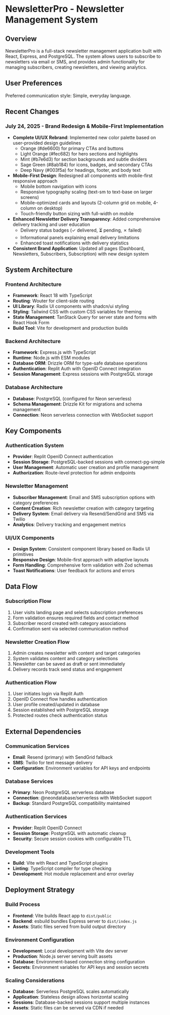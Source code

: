 # NewsletterPro - Newsletter Management System

## Overview

NewsletterPro is a full-stack newsletter management application built with React, Express, and PostgreSQL. The system allows users to subscribe to newsletters via email or SMS, and provides admin functionality for managing subscribers, creating newsletters, and viewing analytics.

## User Preferences

Preferred communication style: Simple, everyday language.

## Recent Changes

### July 24, 2025 - Brand Redesign & Mobile-First Implementation
- **Complete UI/UX Rebrand**: Implemented new color palette based on user-provided design guidelines
  - Orange (#de6600) for primary CTAs and buttons
  - Light Orange (#fec682) for hero sections and highlights  
  - Mint (#b7e6d3) for section backgrounds and subtle dividers
  - Sage Green (#8ab184) for icons, badges, and secondary CTAs
  - Deep Navy (#003f5a) for headings, footer, and body text
- **Mobile-First Design**: Redesigned all components with mobile-first responsive approach
  - Mobile bottom navigation with icons
  - Responsive typography scaling (text-sm to text-base on larger screens)
  - Mobile-optimized cards and layouts (2-column grid on mobile, 4-column on desktop)
  - Touch-friendly button sizing with full-width on mobile
- **Enhanced Newsletter Delivery Transparency**: Added comprehensive delivery tracking and user education
  - Delivery status badges (✓ delivered, ⏳ pending, ✗ failed)
  - Informational panels explaining email delivery limitations
  - Enhanced toast notifications with delivery statistics
- **Consistent Brand Application**: Updated all pages (Dashboard, Newsletters, Subscribers, Subscription) with new design system

## System Architecture

### Frontend Architecture
- **Framework**: React 18 with TypeScript
- **Routing**: Wouter for client-side routing
- **UI Library**: Radix UI components with shadcn/ui styling
- **Styling**: Tailwind CSS with custom CSS variables for theming
- **State Management**: TanStack Query for server state and forms with React Hook Form
- **Build Tool**: Vite for development and production builds

### Backend Architecture
- **Framework**: Express.js with TypeScript
- **Runtime**: Node.js with ESM modules
- **Database ORM**: Drizzle ORM for type-safe database operations
- **Authentication**: Replit Auth with OpenID Connect integration
- **Session Management**: Express sessions with PostgreSQL storage

### Database Architecture
- **Database**: PostgreSQL (configured for Neon serverless)
- **Schema Management**: Drizzle Kit for migrations and schema management
- **Connection**: Neon serverless connection with WebSocket support

## Key Components

### Authentication System
- **Provider**: Replit OpenID Connect authentication
- **Session Storage**: PostgreSQL-backed sessions with connect-pg-simple
- **User Management**: Automatic user creation and profile management
- **Authorization**: Route-level protection for admin endpoints

### Newsletter Management
- **Subscriber Management**: Email and SMS subscription options with category preferences
- **Content Creation**: Rich newsletter creation with category targeting
- **Delivery System**: Email delivery via Resend/SendGrid and SMS via Twilio
- **Analytics**: Delivery tracking and engagement metrics

### UI/UX Components
- **Design System**: Consistent component library based on Radix UI primitives
- **Responsive Design**: Mobile-first approach with adaptive layouts
- **Form Handling**: Comprehensive form validation with Zod schemas
- **Toast Notifications**: User feedback for actions and errors

## Data Flow

### Subscription Flow
1. User visits landing page and selects subscription preferences
2. Form validation ensures required fields and contact method
3. Subscriber record created with category associations
4. Confirmation sent via selected communication method

### Newsletter Creation Flow
1. Admin creates newsletter with content and target categories
2. System validates content and category selections
3. Newsletter can be saved as draft or sent immediately
4. Delivery records track send status and engagement

### Authentication Flow
1. User initiates login via Replit Auth
2. OpenID Connect flow handles authentication
3. User profile created/updated in database
4. Session established with PostgreSQL storage
5. Protected routes check authentication status

## External Dependencies

### Communication Services
- **Email**: Resend (primary) with SendGrid fallback
- **SMS**: Twilio for text message delivery
- **Configuration**: Environment variables for API keys and endpoints

### Database Services
- **Primary**: Neon PostgreSQL serverless database
- **Connection**: @neondatabase/serverless with WebSocket support
- **Backup**: Standard PostgreSQL compatibility maintained

### Authentication Services
- **Provider**: Replit OpenID Connect
- **Session Storage**: PostgreSQL with automatic cleanup
- **Security**: Secure session cookies with configurable TTL

### Development Tools
- **Build**: Vite with React and TypeScript plugins
- **Linting**: TypeScript compiler for type checking
- **Development**: Hot module replacement and error overlay

## Deployment Strategy

### Build Process
- **Frontend**: Vite builds React app to `dist/public`
- **Backend**: esbuild bundles Express server to `dist/index.js`
- **Assets**: Static files served from build output directory

### Environment Configuration
- **Development**: Local development with Vite dev server
- **Production**: Node.js server serving built assets
- **Database**: Environment-based connection string configuration
- **Secrets**: Environment variables for API keys and session secrets

### Scaling Considerations
- **Database**: Serverless PostgreSQL scales automatically
- **Application**: Stateless design allows horizontal scaling
- **Sessions**: Database-backed sessions support multiple instances
- **Assets**: Static files can be served via CDN if needed